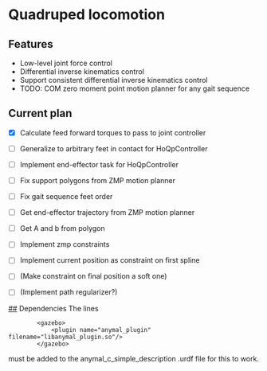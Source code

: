 # Quadruped locomotion

## Features
- Low-level joint force control
- Differential inverse kinematics control
- Support consistent differential inverse kinematics control
- TODO: COM zero moment point motion planner for any gait sequence

## Current plan
- [X] Calculate feed forward torques to pass to joint controller
- [ ] Generalize to arbitrary feet in contact for HoQpController
- [ ] Implement end-effector task for HoQpController
- [ ] Fix support polygons from ZMP motion planner
- [ ] Fix gait sequence feet order
- [ ] Get end-effector trajectory from ZMP motion planner
- [ ] Get A and b from polygon
- [ ] Implement zmp constraints
- [ ] Implement current position as constraint on first spline
- [ ] (Make constraint on final position a soft one)
- [ ] (Implement path regularizer?)


[##](##) Dependencies 
The lines
```
		<gazebo>
			<plugin name="anymal_plugin" filename="libanymal_plugin.so"/>
		</gazebo>
```

must be added to the anymal_c_simple_description .urdf file for this to work.
